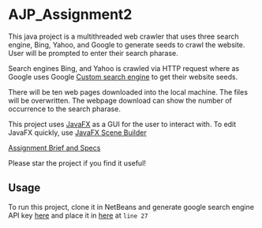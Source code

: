# AJP_Assignment2

This java project is a multithreaded web crawler that uses three search engine, Bing, Yahoo, and Google to generate seeds to crawl the website. User will be prompted to enter their search pharase.

Search engines Bing, and Yahoo is crawled via HTTP request where as Google uses Google [Custom search engine](https://developers.google.com/custom-search/json-api/v1/overview) to get their website seeds.

There will be ten web pages downloaded into the local machine. The files will be overwritten. The webpage download can show the number of occurrence to the search pharase.

This project uses [JavaFX](http://www.oracle.com/technetwork/java/javafx/overview/index.html) as a GUI for the user to interact with. To edit JavaFX quickly, use [JavaFX Scene Builder](http://www.oracle.com/technetwork/java/javafxscenebuilder-1x-archive-2199384.html)

[Assignment Brief and Specs](ST0316-1718S1-Assignment-Part-2.pdf)

Please star the project if you find it useful!

Usage
-----
To run this project, clone it in NetBeans and generate google search engine API key [here](https://developers.google.com/custom-search/json-api/v1/overview) and place it in [here](src/Assignment/SearchInput.java) at ```line 27```
